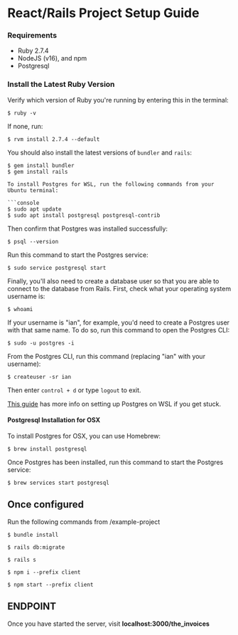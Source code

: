 # React/Rails Project Setup Guide

### Requirements
- Ruby 2.7.4
- NodeJS (v16), and npm
- Postgresql

### Install the Latest Ruby Version

Verify which version of Ruby you're running by entering this in the terminal:

```console
$ ruby -v
```

If none, run: 

```console
$ rvm install 2.7.4 --default
```

You should also install the latest versions of `bundler` and `rails`:

```console
$ gem install bundler
$ gem install rails

To install Postgres for WSL, run the following commands from your Ubuntu terminal:

```console
$ sudo apt update
$ sudo apt install postgresql postgresql-contrib
```

Then confirm that Postgres was installed successfully:

```console
$ psql --version
```

Run this command to start the Postgres service:

```console
$ sudo service postgresql start
```

Finally, you'll also need to create a database user so that you are able to
connect to the database from Rails. First, check what your operating system
username is:

```console
$ whoami
```

If your username is "ian", for example, you'd need to create a Postgres user
with that same name. To do so, run this command to open the Postgres CLI:

```console
$ sudo -u postgres -i
```

From the Postgres CLI, run this command (replacing "ian" with your username):

```console
$ createuser -sr ian
```

Then enter `control + d` or type `logout` to exit.

[This guide][postgresql wsl] has more info on setting up Postgres on WSL if you
get stuck.

[postgresql wsl]: https://docs.microsoft.com/en-us/windows/wsl/tutorials/wsl-database#install-postgresql

#### Postgresql Installation for OSX

To install Postgres for OSX, you can use Homebrew:

```console
$ brew install postgresql
```

Once Postgres has been installed, run this command to start the Postgres
service:

```console
$ brew services start postgresql
```


## Once configured

Run the following commands from /example-project

```console
$ bundle install
```

```console
$ rails db:migrate
```

```console
$ rails s
```

```console
$ npm i --prefix client
```

```console
$ npm start --prefix client
```

## ENDPOINT

Once you have started the server, visit **localhost:3000/the_invoices**